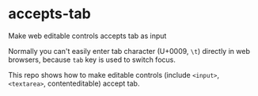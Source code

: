 # accepts-tab
 Make web editable controls accepts tab as input

Normally you can't easily enter tab character (U+0009, `\t`) directly in web browsers, because `tab` key is used to switch focus.

This repo shows how to make editable controls (include `<input>`, `<textarea>`, contenteditable) accept tab.
